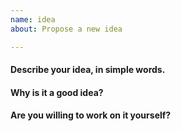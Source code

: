 ```yaml
---
name: idea
about: Propose a new idea

---
```


#### Describe your idea, in simple words.

#### Why is it a good idea?

#### Are you willing to work on it yourself?